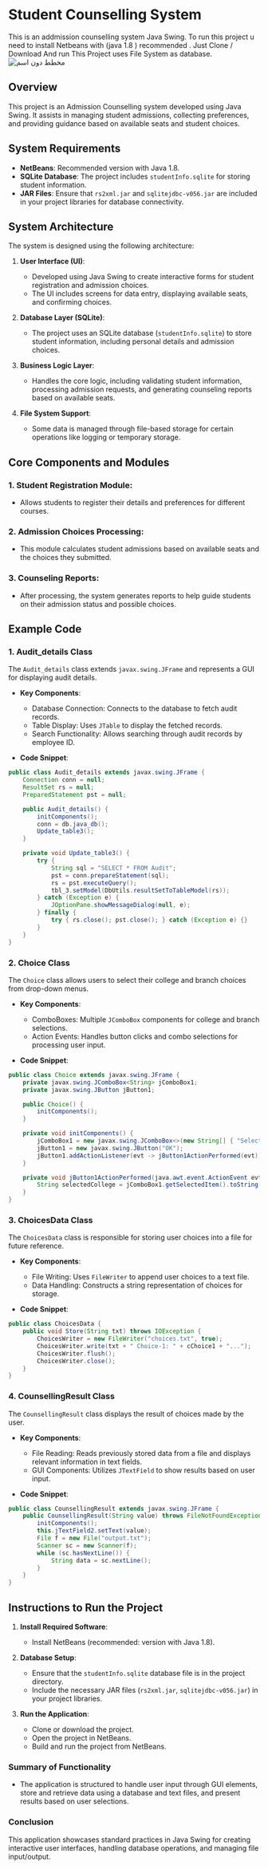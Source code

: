 # Student Counselling System
This is an addmission counselling system Java Swing.
To run this project u need to install Netbeans with (java 1.8 ) recommended .
Just Clone / Download And run
This Project uses File System as database.
![_مخطط دون اسم_](https://github.com/user-attachments/assets/a1928920-f35e-43a6-a1f5-c3ea6f8be40b)


## Overview
This project is an Admission Counselling system developed using Java Swing. It assists in managing student admissions, collecting preferences, and providing guidance based on available seats and student choices.

## System Requirements
- **NetBeans**: Recommended version with Java 1.8.
- **SQLite Database**: The project includes `studentInfo.sqlite` for storing student information.
- **JAR Files**: Ensure that `rs2xml.jar` and `sqlitejdbc-v056.jar` are included in your project libraries for database connectivity.

## System Architecture
The system is designed using the following architecture:

1. **User Interface (UI)**:
   - Developed using Java Swing to create interactive forms for student registration and admission choices.
   - The UI includes screens for data entry, displaying available seats, and confirming choices.

2. **Database Layer (SQLite)**:
   - The project uses an SQLite database (`studentInfo.sqlite`) to store student information, including personal details and admission choices.

3. **Business Logic Layer**:
   - Handles the core logic, including validating student information, processing admission requests, and generating counseling reports based on available seats.

4. **File System Support**:
   - Some data is managed through file-based storage for certain operations like logging or temporary storage.

## Core Components and Modules

### 1. **Student Registration Module**:
   - Allows students to register their details and preferences for different courses.

### 2. **Admission Choices Processing**:
   - This module calculates student admissions based on available seats and the choices they submitted.

### 3. **Counseling Reports**:
   - After processing, the system generates reports to help guide students on their admission status and possible choices.

## Example Code

### 1. **Audit_details Class**  
   The `Audit_details` class extends `javax.swing.JFrame` and represents a GUI for displaying audit details.

   - **Key Components**:
     - Database Connection: Connects to the database to fetch audit records.
     - Table Display: Uses `JTable` to display the fetched records.
     - Search Functionality: Allows searching through audit records by employee ID.

   - **Code Snippet**:
   ```java
   public class Audit_details extends javax.swing.JFrame {
       Connection conn = null;
       ResultSet rs = null;
       PreparedStatement pst = null;

       public Audit_details() {
           initComponents();
           conn = db.java_db();
           Update_table3();
       }

       private void Update_table3() {
           try {
               String sql = "SELECT * FROM Audit";
               pst = conn.prepareStatement(sql);
               rs = pst.executeQuery();
               tbl_3.setModel(DbUtils.resultSetToTableModel(rs));
           } catch (Exception e) {
               JOptionPane.showMessageDialog(null, e);
           } finally {
               try { rs.close(); pst.close(); } catch (Exception e) {}
           }
       }
   }
   ```

### 2. **Choice Class**  
   The `Choice` class allows users to select their college and branch choices from drop-down menus.

   - **Key Components**:
     - ComboBoxes: Multiple `JComboBox` components for college and branch selections.
     - Action Events: Handles button clicks and combo selections for processing user input.

   - **Code Snippet**:
   ```java
   public class Choice extends javax.swing.JFrame {
       private javax.swing.JComboBox<String> jComboBox1;
       private javax.swing.JButton jButton1;

       public Choice() {
           initComponents();
       }

       private void initComponents() {
           jComboBox1 = new javax.swing.JComboBox<>(new String[] { "Select", "BENNETT", "AMITY" });
           jButton1 = new javax.swing.JButton("OK");
           jButton1.addActionListener(evt -> jButton1ActionPerformed(evt));
       }

       private void jButton1ActionPerformed(java.awt.event.ActionEvent evt) {
           String selectedCollege = jComboBox1.getSelectedItem().toString();
       }
   }
   ```

### 3. **ChoicesData Class**  
   The `ChoicesData` class is responsible for storing user choices into a file for future reference.

   - **Key Components**:
     - File Writing: Uses `FileWriter` to append user choices to a text file.
     - Data Handling: Constructs a string representation of choices for storage.

   - **Code Snippet**:
   ```java
   public class ChoicesData {
       public void Store(String txt) throws IOException {
           ChoicesWriter = new FileWriter("choices.txt", true);
           ChoicesWriter.write(txt + " Choice-1: " + cChoice1 + "...");
           ChoicesWriter.flush();
           ChoicesWriter.close();
       }
   }
   ```

### 4. **CounsellingResult Class**  
   The `CounsellingResult` class displays the result of choices made by the user.

   - **Key Components**:
     - File Reading: Reads previously stored data from a file and displays relevant information in text fields.
     - GUI Components: Utilizes `JTextField` to show results based on user input.

   - **Code Snippet**:
   ```java
   public class CounsellingResult extends javax.swing.JFrame {
       public CounsellingResult(String value) throws FileNotFoundException {
           initComponents();
           this.jTextField2.setText(value);
           File f = new File("output.txt");
           Scanner sc = new Scanner(f);
           while (sc.hasNextLine()) {
               String data = sc.nextLine();
           }
       }
   }
   ```

## Instructions to Run the Project

1. **Install Required Software**:
   - Install NetBeans (recommended: version with Java 1.8).

2. **Database Setup**:
   - Ensure that the `studentInfo.sqlite` database file is in the project directory.
   - Include the necessary JAR files (`rs2xml.jar`, `sqlitejdbc-v056.jar`) in your project libraries.

3. **Run the Application**:
   - Clone or download the project.
   - Open the project in NetBeans.
   - Build and run the project from NetBeans.

### Summary of Functionality

- The application is structured to handle user input through GUI elements, store and retrieve data using a database and text files, and present results based on user selections.

### Conclusion
This application showcases standard practices in Java Swing for creating interactive user interfaces, handling database operations, and managing file input/output.


